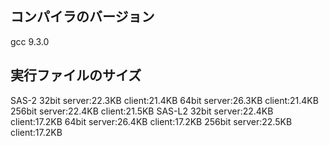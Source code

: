 ## コンパイラのバージョン
gcc 9.3.0
## 実行ファイルのサイズ
SAS-2
32bit
server:22.3KB
client:21.4KB
64bit
server:26.3KB
client:21.4KB
256bit
server:22.4KB
client:21.5KB
SAS-L2
32bit
server:22.4KB
client:17.2KB
64bit
server:26.4KB
client:17.2KB
256bit
server:22.5KB
client:17.2KB
